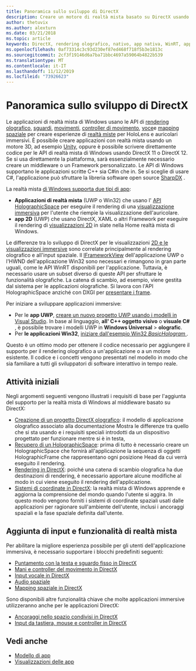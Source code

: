 ```yaml
---
title: Panoramica sullo sviluppo di DirectX
description: Creare un motore di realtà mista basato su DirectX usando direttamente le API di realtà mista di Windows.
author: thetuvix
ms.author: alexturn
ms.date: 03/21/2018
ms.topic: article
keywords: DirectX, rendering olografico, nativo, app nativa, WinRT, app WinRT, API della piattaforma, motore personalizzato, middleware
ms.openlocfilehash: 0af73314c3c93d230ef87ed468f718f5b3e1813c
ms.sourcegitcommit: 2cf3f19146d6a7ba71bbc4697a59064b4822b539
ms.translationtype: MT
ms.contentlocale: it-IT
ms.lasthandoff: 11/12/2019
ms.locfileid: "73926623"
---
```

# <a name="directx-development-overview"></a>Panoramica sullo sviluppo di DirectX


Le applicazioni di realtà mista di Windows usano le API di [rendering olografico](rendering.md), [sguardi](gaze-and-commit.md), [movimenti](gaze-and-commit.md#composite-gestures), [controller di movimento](motion-controllers.md), [voce](voice-input.md)e [mapping spaziale](spatial-mapping.md) per creare esperienze di [realtà miste](mixed-reality.md) per HoloLens e auricolari immersivi. È possibile creare applicazioni con realtà mista usando un motore 3D, ad esempio [Unity](unity-development-overview.md), oppure è possibile scrivere direttamente codice per le API di realtà mista di Windows usando DirectX 11 o DirectX 12. Se si usa direttamente la piattaforma, sarà essenzialmente necessario creare un middleware o un Framework personalizzato. Le API di Windows supportano le applicazioni scritte C++ sia C#in che in. Se si sceglie di usare C#, l'applicazione può sfruttare la libreria software open source [SharpDX](https://sharpdx.org/) .


La realtà mista [di Windows supporta due tipi di app](app-views.md):
* **Applicazioni di realtà mista** (UWP o Win32) che usano l' [API HolographicSpace](getting-a-holographicspace.md) per eseguire il rendering di una [visualizzazione immersiva](app-views.md) per l'utente che riempie la visualizzazione dell'auricolare.
* **app 2D** (UWP) che usano DirectX, XAML o altri Framework per eseguire il rendering di [visualizzazioni 2D](app-views.md#2d-views) in slate nella Home realtà mista di Windows.


Le differenze tra lo sviluppo di DirectX per le visualizzazioni [2D e le visualizzazioni immersive](app-views.md) sono correlate principalmente al rendering olografico e all'input spaziale. Il [IFrameworkView](https://msdn.microsoft.com/library/windows/apps/windows.applicationmodel.core.iframeworkview.aspx) dell'applicazione UWP o l'HWND dell'applicazione Win32 sono necessari e rimangono in gran parte uguali, come le API WinRT disponibili per l'applicazione. Tuttavia, è necessario usare un subset diverso di queste API per sfruttare le funzionalità olografiche. La catena di scambio, ad esempio, viene gestita dal sistema per le applicazioni olografiche. Si lavora con l'API HolographicSpace anziché con DXGI per [presentare i frame](rendering-in-directx.md).

Per iniziare a sviluppare applicazioni immersive:
* Per le **app UWP**, [creare un nuovo progetto UWP usando i modelli in Visual Studio](creating-a-holographic-directx-project.md). In base al linguaggio, **all' C++ oggetto visivo** o **visuale C#** , è possibile trovare i modelli UWP in **Windows Universal** > **olografic**.
* Per **le applicazioni Win32**, [iniziare dall'esempio Win32 *BasicHologram* ](creating-a-holographic-directx-project.md#creating-a-win32-project).

Questo è un ottimo modo per ottenere il codice necessario per aggiungere il supporto per il rendering olografico a un'applicazione o a un motore esistente. Il codice e i concetti vengono presentati nel modello in modo che sia familiare a tutti gli sviluppatori di software interattivo in tempo reale.


## <a name="getting-started"></a>Attività iniziali

Negli argomenti seguenti vengono illustrati i requisiti di base per l'aggiunta del supporto per la realtà mista di Windows al middleware basato su DirectX:

* [Creazione di un progetto DirectX olografico](creating-a-holographic-directx-project.md): il modello di applicazione olografico associato alla documentazione Mostra le differenze tra quello che si sta usando e i requisiti speciali introdotti da un dispositivo progettato per funzionare mentre si è in testa,
* [Recupero di un HolographicSpace](getting-a-holographicspace.md): prima di tutto è necessario creare un HolographicSpace che fornirà all'applicazione la sequenza di oggetti HolographicFrame che rappresentano ogni posizione Head da cui verrà eseguito il rendering.
* [Rendering in DirectX](rendering-in-directx.md): poiché una catena di scambio olografica ha due destinazioni di rendering, è necessario apportare alcune modifiche al modo in cui viene eseguito il rendering dell'applicazione.
* [Sistemi di coordinate in DirectX](coordinate-systems-in-directx.md): la realtà mista di Windows apprende e aggiorna la comprensione del mondo quando l'utente si aggira. In questo modo vengono forniti i sistemi di coordinate spaziali usati dalle applicazioni per ragionare sull'ambiente dell'utente, inclusi i ancoraggi spaziali e la fase spaziale definita dall'utente.

## <a name="adding-mixed-reality-capabilities-and-inputs"></a>Aggiunta di input e funzionalità di realtà mista

Per abilitare la migliore esperienza possibile per gli utenti dell'applicazione immersiva, è necessario supportare i blocchi predefiniti seguenti:

* [Puntamento con la testa e sguardo fisso in DirectX](gaze-in-directx.md)
* [Mani e controller del movimento in DirectX](hands-and-motion-controllers-in-directx.md)
* [Input vocale in DirectX](voice-input-in-directx.md)
* [Audio spaziale](https://docs.microsoft.com/windows/win32/coreaudio/spatial-sound)
* [Mapping spaziale in DirectX](spatial-mapping-in-directx.md)


Sono disponibili altre funzionalità chiave che molte applicazioni immersive utilizzeranno anche per le applicazioni DirectX:

* [Ancoraggi nello spazio condivisi in DirectX](shared-spatial-anchors-in-directx.md)
* [Input da tastiera, mouse e controller in DirectX](keyboard,-mouse,-and-controller-input-in-directx.md)

## <a name="see-also"></a>Vedi anche
* [Modello di app](app-model.md)
* [Visualizzazioni delle app](app-views.md)
